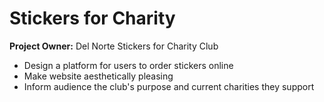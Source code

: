 # Stickers for Charity
**Project Owner:** Del Norte Stickers for Charity Club
* Design a platform for users to order stickers online
* Make website aesthetically pleasing
* Inform audience the club's purpose and current charities they support
